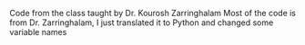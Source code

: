 Code from the class taught by Dr. Kourosh Zarringhalam
Most of the code is from Dr. Zarringhalam, I just translated it to Python and changed some variable names
